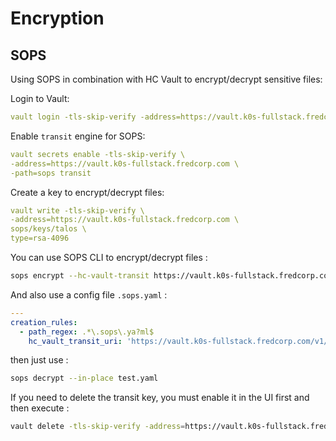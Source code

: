 # Encryption

## SOPS

Using SOPS in combination with HC Vault to encrypt/decrypt sensitive files:

Login to Vault:

```yaml
vault login -tls-skip-verify -address=https://vault.k0s-fullstack.fredcorp.com
```

Enable `transit` engine for SOPS:

```yaml
vault secrets enable -tls-skip-verify \
-address=https://vault.k0s-fullstack.fredcorp.com \
-path=sops transit
```

Create a key to encrypt/decrypt files:

```yaml
vault write -tls-skip-verify \
-address=https://vault.k0s-fullstack.fredcorp.com \
sops/keys/talos \
type=rsa-4096
```

You can use SOPS CLI to encrypt/decrypt files :

```bash
sops encrypt --hc-vault-transit https://vault.k0s-fullstack.fredcorp.com/v1/sops/keys/talos vault_example.yml
```

And also use a config file `.sops.yaml` :

```yaml
---
creation_rules:
  - path_regex: .*\.sops\.ya?ml$
    hc_vault_transit_uri: 'https://vault.k0s-fullstack.fredcorp.com/v1/sops/keys/talos'
```

then just use :

```bash
sops decrypt --in-place test.yaml
```

If you need to delete the transit key, you must enable it in the UI first and then execute :

```bash
vault delete -tls-skip-verify -address=https://vault.k0s-fullstack.fredcorp.com sops/keys/talos
```
